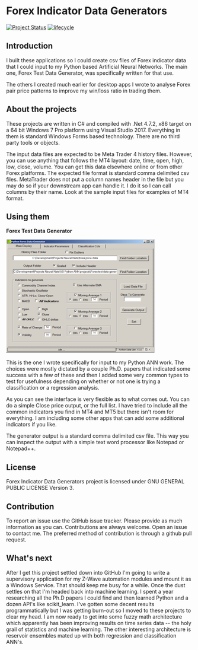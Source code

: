 # Forex Indicator Data Generators

[![Project Status](https://www.repostatus.org/badges/latest/wip.svg)](https://www.repostatus.org/#wip)
[![lifecycle](https://img.shields.io/badge/lifecycle-maturing-blue.svg)](https://www.tidyverse.org/lifecycle/#maturing)

## **Introduction**

I built these applications so I could create csv files of Forex indicator data that I could input to my Python based Artificial Neural Networks. The main one, Forex Test Data Generator, was specifically written for that use.

The others I created much earlier for desktop apps I wrote to analyse Forex pair price patterns to improve my win/loss ratio in trading them.

## **About the projects**


These projects are written in C# and compiled with .Net 4.7.2, x86 target on a 64 bit Windows 7 Pro platform using Visual Studio 2017. Everything in them is standard Windows Forms based technology. There are no third party tools or objects.

The input data files are expected to be Meta Trader 4 history files. However, you can use anything that follows the MT4 layout: date, time, open, high, low, close, volume. You can get this data elsewhere online or from other Forex platforms. The expected file format is standard comma delimited csv files. MetaTrader does not put a column names header in the file but you may do so if your downstream app can handle it. I do it so I can call columns by their name. Look at the sample input files for examples of MT4 format.

## **Using them**

**Forex Test Data Generator**

![C:\Development\GitHub repository work area\Forex-Indicator-Data-Generators\images\Fdg_snapshot.png](images/Fdg_snapshot)

This is the one I wrote specifically for input to my Python ANN work. The choices were mostly dictated by a couple Ph.D. papers that indicated some success with a few of these and then I added some very common types to test for usefulness depending on whether or not one is trying a classification or a regression analysis.

As you can see the interface is very flexible as to what comes out. You can do a simple Close price output, or the full list. I have tried to include all the common indicators you find in MT4 and MT5 but there isn't room for everything. I am including some other apps that can add some additional indicators if you like.

The generator output is a standard comma delimited csv file. This way you can inspect the output with a simple text word processor like Notepad or Notepad++.


## License

Forex Indicator Data Generators project is licensed under GNU GENERAL PUBLIC LICENSE Version 3.

## Contribution

To report an issue use the GitHub issue tracker. Please provide as much information as you can.
Contributions are always welcome. Open an issue to contact me. The preferred method of contribution is through a github pull request. 


## **What's next**

After I get this project settled down into GitHub I'm going to write a supervisory application for my Z-Wave automation modules and mount it as a Windows Service. That should keep me busy for a while. Once the dust settles on that I'm headed back into machine learning. I spent a year researching all the Ph.D papers I could find and then learned Python and a dozen API's like scikit_learn. I've gotten some decent results programmatically but I was getting burn-out so I moved to these projects to clear my head. I am now ready to get into some fuzzy math architecture which apparently has been improving results on time series data -- the holy grail of statistics and machine learning. The other interesting architecture is reservoir ensembles mated up with both regression and classification ANN's.
